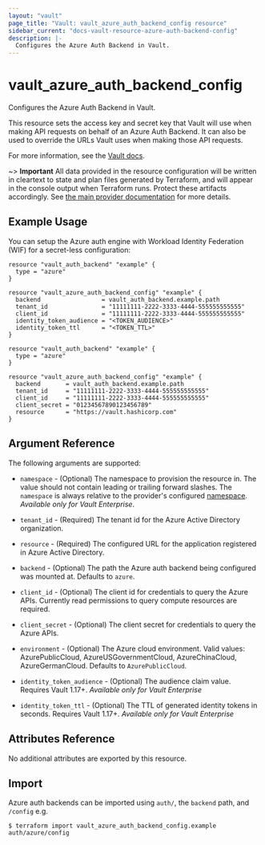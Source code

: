 ```yaml
---
layout: "vault"
page_title: "Vault: vault_azure_auth_backend_config resource"
sidebar_current: "docs-vault-resource-azure-auth-backend-config"
description: |-
  Configures the Azure Auth Backend in Vault.
---
```


# vault\_azure\_auth\_backend\_config

Configures the Azure Auth Backend in Vault.

This resource sets the access key and secret key that Vault will use
when making API requests on behalf of an Azure Auth Backend. It can also
be used to override the URLs Vault uses when making those API requests.

For more information, see the
[Vault docs](https://www.vaultproject.io/api-docs/auth/azure#configure).

~> **Important** All data provided in the resource configuration will be
written in cleartext to state and plan files generated by Terraform, and
will appear in the console output when Terraform runs. Protect these
artifacts accordingly. See
[the main provider documentation](../index.html)
for more details.

## Example Usage

You can setup the Azure auth engine with Workload Identity Federation (WIF) for a secret-less configuration:
```hcl
resource "vault_auth_backend" "example" {
  type = "azure"
}

resource "vault_azure_auth_backend_config" "example" {
  backend                 = vault_auth_backend.example.path
  tenant_id               = "11111111-2222-3333-4444-555555555555"
  client_id               = "11111111-2222-3333-4444-555555555555"
  identity_token_audience = "<TOKEN_AUDIENCE>"
  identity_token_ttl      = "<TOKEN_TTL>"
}
```

```hcl
resource "vault_auth_backend" "example" {
  type = "azure"
}

resource "vault_azure_auth_backend_config" "example" {
  backend       = vault_auth_backend.example.path
  tenant_id     = "11111111-2222-3333-4444-555555555555"
  client_id     = "11111111-2222-3333-4444-555555555555"
  client_secret = "01234567890123456789"
  resource      = "https://vault.hashicorp.com"
}
```

## Argument Reference

The following arguments are supported:

* `namespace` - (Optional) The namespace to provision the resource in.
  The value should not contain leading or trailing forward slashes.
  The `namespace` is always relative to the provider's configured [namespace](/docs/providers/vault/index.html#namespace).
   *Available only for Vault Enterprise*.

* `tenant_id` - (Required) The tenant id for the Azure Active Directory
	organization.

* `resource` - (Required) The configured URL for the application registered in
	Azure Active Directory.

* `backend` - (Optional) The path the Azure auth backend being configured was
	mounted at.  Defaults to `azure`.

* `client_id` - (Optional) The client id for credentials to query the Azure APIs.
	Currently read permissions to query compute resources are required.

* `client_secret` - (Optional) The client secret for credentials to query the
	Azure APIs.

* `environment` - (Optional) The Azure cloud environment. Valid values:
	AzurePublicCloud, AzureUSGovernmentCloud, AzureChinaCloud,
	AzureGermanCloud.  Defaults to `AzurePublicCloud`.

* `identity_token_audience` - (Optional) The audience claim value. Requires Vault 1.17+.
  *Available only for Vault Enterprise*

* `identity_token_ttl` - (Optional) The TTL of generated identity tokens in seconds. Requires Vault 1.17+.
  *Available only for Vault Enterprise*

## Attributes Reference

No additional attributes are exported by this resource.

## Import

Azure auth backends can be imported using `auth/`, the `backend` path, and `/config` e.g.

```
$ terraform import vault_azure_auth_backend_config.example auth/azure/config
```
